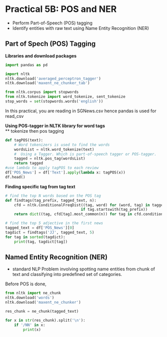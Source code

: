 # **Practical 5B: POS and NER**
- Perform Part-of-Speech (POS) tagging
- Identify entities with raw text using Name Entity Recognition (NER)

## Part of Spech (POS) Tagging

**Libraries and download packages**
```python
import pandas as pd

import nltk
nltk.download('averaged_perceptron_tagger')
nltk.download('maxent_ne_chunker_tab')

from nltk.corpus import stopwords 
from nltk.tokenize import word_tokenize, sent_tokenize 
stop_words = set(stopwords.words('english'))

```
In this practical, you are reading in SGNews.csv hence pandas is used for read_csv

**Using POS-tagger in NLTK library for word tags**  
** tokenize then pos tagging 
```Python
def tagPOS(text):
    # Word tokenizers is used to find the words 
    wordsList = nltk.word_tokenize(text) 
    #  Using a Tagger. Which is part-of-speech tagger or POS-tagger.  
    tagged = nltk.pos_tag(wordsList)  
    return tagged
#use lambda to apply tagPOS to each review
df['POS_News'] = df['Text'].apply(lambda x: tagPOS(x))  
df.head()
```




**Finding specific tag from tag text**  
```Python 
# find the top N words based on the POS tag
def findtags(tag_prefix, tagged_text, n):
    cfd = nltk.ConditionalFreqDist((tag, word) for (word, tag) in tagged_text
                                  if tag.startswith(tag_prefix))
    return dict((tag, cfd[tag].most_common(n)) for tag in cfd.conditions())

# find the top 5 adjective in the first news
tagged_text = df['POS_News'][0]
tagdict = findtags('JJ', tagged_text, 5)
for tag in sorted(tagdict):
    print(tag, tagdict[tag])
```

## Named Entity Recognition (NER)  
- standard NLP Problem involving spotting name entities from chunk of text and classifying into predefined set of categories. 

Before POS is done, 
```Python
from nltk import ne_chunk
nltk.download('words')
nltk.download('maxent_ne_chunker')

res_chunk = ne_chunk(tagged_text)

for x in str(res_chunk).split('\n'):
    if '/NN' in x:
        print(x)
```


```python

```
